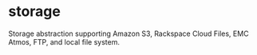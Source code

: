 # storage
Storage abstraction supporting Amazon S3, Rackspace Cloud Files, EMC Atmos, FTP, and local file system.
